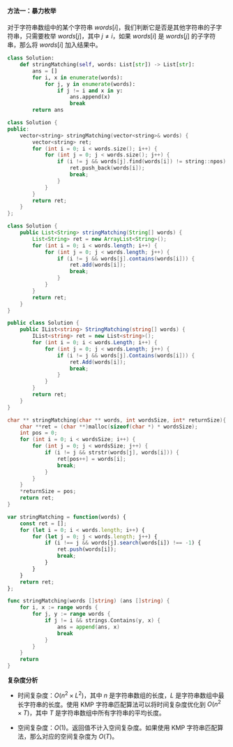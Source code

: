 #### 方法一：暴力枚举

对于字符串数组中的某个字符串 $\textit{words}[i]$，我们判断它是否是其他字符串的子字符串，只需要枚举 $\textit{words}[j]$，其中 $j \ne i$，如果 $\textit{words}[i]$ 是 $\textit{words}[j]$ 的子字符串，那么将 $\textit{words}[i]$ 加入结果中。

```Python [sol1-Python3]
class Solution:
    def stringMatching(self, words: List[str]) -> List[str]:
        ans = []
        for i, x in enumerate(words):
            for j, y in enumerate(words):
                if j != i and x in y:
                    ans.append(x)
                    break
        return ans
```

```C++ [sol1-C++]
class Solution {
public:
    vector<string> stringMatching(vector<string>& words) {
        vector<string> ret;
        for (int i = 0; i < words.size(); i++) {
            for (int j = 0; j < words.size(); j++) {
                if (i != j && words[j].find(words[i]) != string::npos) {
                    ret.push_back(words[i]);
                    break;
                }
            }
        }
        return ret;
    }
};
```

```Java [sol1-Java]
class Solution {
    public List<String> stringMatching(String[] words) {
        List<String> ret = new ArrayList<String>();
        for (int i = 0; i < words.length; i++) {
            for (int j = 0; j < words.length; j++) {
                if (i != j && words[j].contains(words[i])) {
                    ret.add(words[i]);
                    break;
                }
            }
        }
        return ret;
    }
}
```

```C# [sol1-C#]
public class Solution {
    public IList<string> StringMatching(string[] words) {
        IList<string> ret = new List<string>();
        for (int i = 0; i < words.Length; i++) {
            for (int j = 0; j < words.Length; j++) {
                if (i != j && words[j].Contains(words[i])) {
                    ret.Add(words[i]);
                    break;
                }
            }
        }
        return ret;
    }
}
```

```C [sol1-C]
char ** stringMatching(char ** words, int wordsSize, int* returnSize){
    char **ret = (char **)malloc(sizeof(char *) * wordsSize);
    int pos = 0;
    for (int i = 0; i < wordsSize; i++) {
        for (int j = 0; j < wordsSize; j++) {
            if (i != j && strstr(words[j], words[i])) {
                ret[pos++] = words[i];
                break;
            }
        }
    }
    *returnSize = pos;
    return ret;
}
```

```JavaScript [sol1-JavaScript]
var stringMatching = function(words) {
    const ret = [];
    for (let i = 0; i < words.length; i++) {
        for (let j = 0; j < words.length; j++) {
            if (i !== j && words[j].search(words[i]) !== -1) {
                ret.push(words[i]);
                break;
            }
        }
    }
    return ret;
};
```

```go [sol1-Golang]
func stringMatching(words []string) (ans []string) {
    for i, x := range words {
        for j, y := range words {
            if j != i && strings.Contains(y, x) {
                ans = append(ans, x)
                break
            }
        }
    }
    return
}
```

**复杂度分析**

+ 时间复杂度：$O(n^2 \times L^2)$，其中 $n$ 是字符串数组的长度，$L$ 是字符串数组中最长字符串的长度。使用 $\text{KMP}$ 字符串匹配算法可以将时间复杂度优化到 $O(n^2 \times T)$，其中 $T$ 是字符串数组中所有字符串的平均长度。

+ 空间复杂度：$O(1)$。返回值不计入空间复杂度。如果使用 $\text{KMP}$ 字符串匹配算法，那么对应的空间复杂度为 $O(T)$。